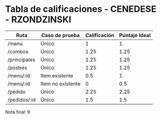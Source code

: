 # Tabla de calificaciones - CENEDESE - RZONDZINSKI

| Ruta         | Caso de prueba    | Calificación | Puntaje ideal |
| ------------ | ----------------- | ------------ | ------------- |
| /menu        | Único             | 1            | 1             |
| /combos      | Único             | 1.25         | 1.25          |
| /principales | Único             | 1.25         | 1.25          |
| /postres     | Único             | 1.25         | 1.25          |
| /menu/:id    | Item existente    | 0.5          | 1             |
| /menu/:id    | Item no existente | 0            | 0.5           |
| /pedido      | Único             | 2.25         | 2.25          |
| /pedidos/:id | Único             | 1.5          | 1.5           |

Nota final: 9
